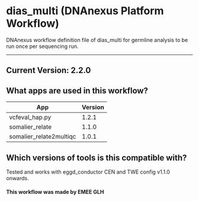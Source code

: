 # dias_multi (DNAnexus Platform Workflow)
DNAnexus workflow definition file of dias_multi for germline analysis to be run once per sequencing run.

-------
## Current Version: 2.2.0

## What apps are used in this workflow?

|  App 	| Version |
|---	|---	|
|vcfeval_hap.py             |1.2.1|
|somalier_relate            |1.1.0|
|somalier_relate2multiqc    |1.0.1|

## Which versions of tools is this compatible with?
Tested and works with eggd_conductor CEN and TWE config v1.1.0 onwards.

#### This workflow was made by EMEE GLH

